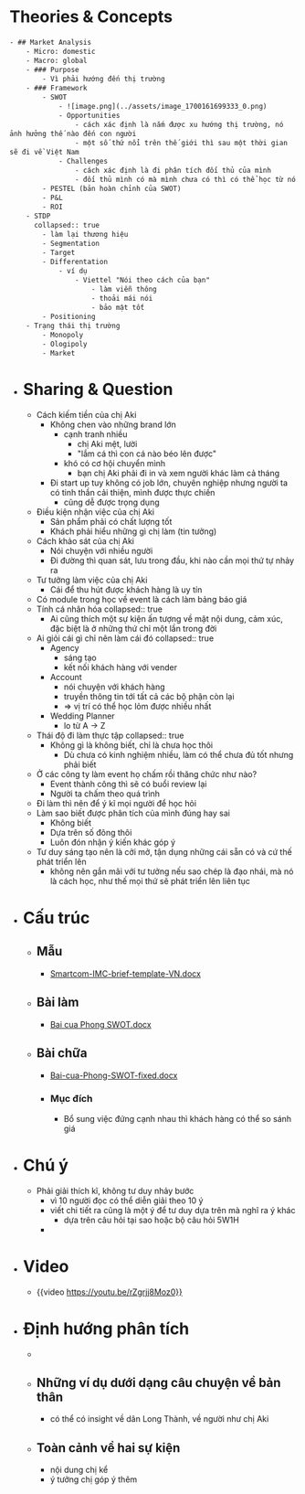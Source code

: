 # Theories & Concepts
	- ## Market Analysis
		- Micro: domestic
		- Macro: global
		- ### Purpose
			- Vì phải hướng đến thị trường
		- ### Framework
			- SWOT
				- ![image.png](../assets/image_1700161699333_0.png)
				- Opportunities
					- cách xác định là nắm được xu hướng thị trường, nó ảnh hưởng thế nào đến con người
					- một số thứ nổi trên thế giới thì sau một thời gian sẽ đi về Việt Nam
				- Challenges
					- cách xác định là đi phân tích đối thủ của mình
					- đối thủ mình có mà mình chưa có thì có thể học từ nó
			- PESTEL (bản hoàn chỉnh của SWOT)
			- P&L
			- ROI
		- STDP
		  collapsed:: true
			- làm lại thương hiệu
			- Segmentation
			- Target
			- Differentation
				- ví dụ
					- Viettel "Nói theo cách của bạn"
						- làm viễn thông
						- thoải mái nói
						- bảo mật tốt
			- Positioning
		- Trạng thái thị trường
			- Monopoly
			- Ologipoly
			- Market
- # Sharing & Question
	- Cách kiếm tiền của chị Aki
		- Không chen vào những brand lớn
			- cạnh tranh nhiều
				- chị Aki mệt, lười
				- "lắm cá thì con cá nào béo lên được"
			- khó có cơ hội chuyển mình
				- bạn chị Aki phải đi in và xem người khác làm cả tháng
		- Đi start up tuy không có job lớn, chuyên nghiệp nhưng người ta có tinh thần cải thiện, mình được thực chiến
			- cũng dễ được trọng dụng
	- Điều kiện nhận việc của chị Aki
		- Sản phẩm phải có chất lượng tốt
		- Khách phải hiểu những gì chị làm (tin tưởng)
	- Cách khảo sát của chị Aki
		- Nói chuyện với nhiều người
		- Đi đường thì quan sát, lưu trong đầu, khi nào cần mọi thứ tự nhảy ra
	- Tư tưởng làm việc của chị Aki
		- Cái để thu hút được khách hàng là uy tín
	- Có module trong học về event là cách làm bảng báo giá
	- Tính cá nhân hóa
	  collapsed:: true
		- Ai cũng thích một sự kiện ấn tượng về mặt nội dung, cảm xúc, đặc biệt là ở những thứ chỉ một lần trong đời
	- Ai giỏi cái gì chỉ nên làm cái đó
	  collapsed:: true
		- Agency
			- sáng tạo
			- kết nối khách hàng với vender
		- Account
			- nói chuyện với khách hàng
			- truyền thông tin tới tất cả các bộ phận còn lại
			- => vị trí có thể học lỏm được nhiều nhất
		- Wedding Planner
			- lo từ A -> Z
	- Thái độ đi làm thực tập
	  collapsed:: true
		- Không gì là không biết, chỉ là chưa học thôi
			- Dù chưa có kinh nghiệm nhiều, làm có thể chưa đủ tốt nhưng phải biết
	- Ở các công ty làm event họ chấm rồi thăng chức như nào?
		- Event thành công thì sẽ có buổi review lại
		- Người ta chấm theo quá trình
	- Đi làm thì nên để ý kĩ mọi người để học hỏi
	- Làm sao biết được phân tích của mình đúng hay sai
		- Không biết
		- Dựa trên số đông thôi
		- Luôn đón nhận ý kiến khác góp ý
	- Tư duy sáng tạo nên là cởi mở, tận dụng những cái sẵn có và cứ thế phát triển lên
		- không nên gắn mãi với tư tưởng nếu sao chép là đạo nhái, mà nó là cách học, như thế mọi thứ sẽ phát triển lên liên tục
- # Cấu trúc
	- ## Mẫu
		- [Smartcom-IMC-brief-template-VN.docx](../assets/Smartcom-IMC-brief-template-VN_1700229372083_0.docx)
	- ## Bài làm
		- [Bai cua Phong SWOT.docx](../assets/Bai_cua_Phong_SWOT_1700229365619_0.docx)
	- ## Bài chữa
		- [Bai-cua-Phong-SWOT-fixed.docx](../assets/Bai-cua-Phong-SWOT-fixed_1700229350142_0.docx)
		- ### Mục đích
			- Bổ sung việc đứng cạnh nhau thì khách hàng có thể so sánh giá
- # Chú ý
	- Phải giải thích kĩ, không tư duy nhảy bước
		- vì 10 người đọc có thể diễn giải theo 10 ý
		- viết chi tiết ra cũng là một ý để tư duy dựa trên mà nghĩ ra ý khác
			- dựa trên câu hỏi tại sao hoặc bộ câu hỏi 5W1H
		-
- # Video
	- {{video https://youtu.be/rZgrjj8Moz0}}
- # Định hướng phân tích
	-
	- ## Những ví dụ dưới dạng câu chuyện về bản thân
		- có thể có insight về dân Long Thành, về người như chị Aki
	- ## Toàn cảnh về hai sự kiện
		- nội dung chị kể
		- ý tưởng chị góp ý thêm